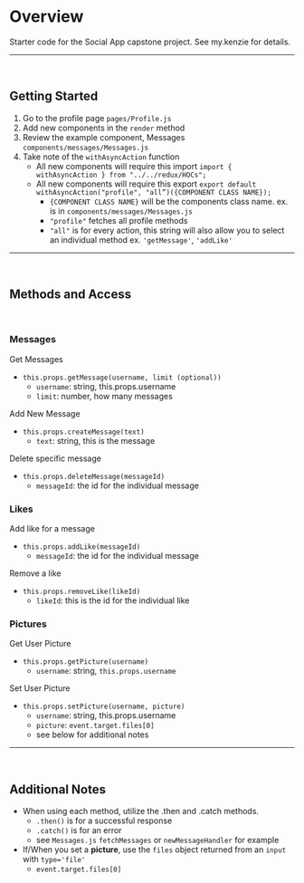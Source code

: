 # Overview

Starter code for the Social App capstone project. See my.kenzie for details.

----------------------------
<br>

## Getting Started

1. Go to the profile page `pages/Profile.js`
2. Add new components in the `render` method
3. Review the example component, Messages `components/messages/Messages.js`
4. Take note of the `withAsyncAction` function
    * All new components will require this import `import { withAsyncAction } from "../../redux/HOCs";`
    * All new components will require this export `export default withAsyncAction("profile", "all”)({COMPONENT CLASS NAME});`
      * `{COMPONENT CLASS NAME}` will be the components class name. ex. is in `components/messages/Messages.js`
      * `"profile"` fetches all profile methods
      * `"all"` is for every action, this string will also allow you to select an individual method ex. `'getMessage'`, `'addLike'`

----------------------------
<br>

## Methods and Access

<br>

### Messages

Get Messages

* `this.props.getMessage(username, limit (optional))`
  * `username`: string, this.props.username
  * `limit`: number, how many messages

Add New Message

* `this.props.createMessage(text)`
  * `text`: string, this is the message

Delete specific message

* `this.props.deleteMessage(messageId)`
  * `messageId`: the id for the individual message

### Likes

Add like for a message

* `this.props.addLike(messageId)`
  * `messageId`: the id for the individual message

Remove a like

* `this.props.removeLike(likeId)`
  * `likeId`: this is the id for the individual like

### Pictures

Get User Picture

* `this.props.getPicture(username)`
  * `username`: string, `this.props.username`

Set User Picture

* `this.props.setPicture(username, picture)`
  * `username`: string, this.props.username
  * `picture`: `event.target.files[0]`
  * see below for additional notes

----------------------------
<br>

## Additional Notes

* When using each method, utilize the .then and .catch methods.
  * `.then()` is for a successful response
  * `.catch()` is for an error
  * see `Messages.js` `fetchMessages` or `newMessageHandler` for example
* If/When you set a **picture**, use the `files` object returned from an `input` with `type='file'`
  * `event.target.files[0]`
